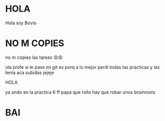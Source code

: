 # HOLA

Hola soy Bovio 

# NO M COPIES

no m copies las tareas 😡😡

ola profe si le pase mi git es porq a lo mejor perdi todas las practicas y las tenia aca subidas jejeje 

HOLA

ya ando en la practica 6 ff papa que rollo hay que robar unos brainroots

# BAI